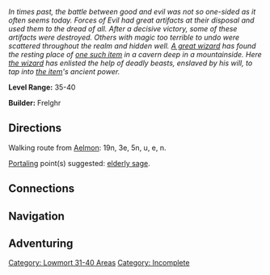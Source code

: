 *In times past, the battle between good and evil was not so one-sided as
it often seems today. Forces of Evil had great artifacts at their
disposal and used them to the dread of all. After a decisive victory,
some of these artifacts were destroyed. Others with magic too terrible
to undo were scattered throughout the realm and hidden well. [A great
wizard](Saliri.md "wikilink") has found the resting place of [one such
item](Evil_Crystal.md "wikilink") in a cavern deep in a mountainside.
Here [the wizard](Saliri.md "wikilink") has enlisted the help of deadly
beasts, enslaved by his will, to tap into [the
item](Evil_Crystal.md "wikilink")'s ancient power.*

**Level Range:** 35-40

**Builder:** Frelghr

## Directions

Walking route from [Aelmon](Aelmon.md "wikilink"): 19n, 3e, 5n, u, e, n.

[Portaling](Portal.md "wikilink") point(s) suggested: [elderly
sage](Elderly_Sage.md "wikilink").

## Connections

## Navigation

## Adventuring

[Category: Lowmort 31-40
Areas](Category:_Lowmort_31-40_Areas "wikilink") [Category:
Incomplete](Category:_Incomplete "wikilink")
